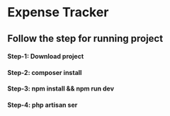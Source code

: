 # Expense Tracker

## Follow the step for running project

#### Step-1: Download project
#### Step-2: composer install
#### Step-3: npm install && npm run dev
#### Step-4: php artisan ser
